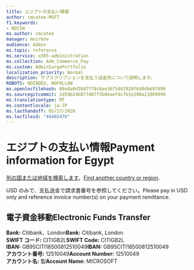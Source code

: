 ```yaml
---
title: エジプトの支払い情報
author: cmcatee-MSFT
f1.keywords:
- NOCSH
ms.author: cmcatee
manager: mnirkhe
audience: Admin
ms.topic: reference
ms.service: o365-administration
ms.collection: Adm_Commerce_Pay
ms.custom: AdminSurgePortfolio
localization_priority: Normal
description: サブスクリプションを支払う送金先について説明します。
ROBOTS: NOINDEX, NOFOLLOW
ms.openlocfilehash: 68e8a0d3847f78c8ae3675dd2920f648db697d98
ms.sourcegitcommit: 2d59b24b877487f3b84aefdc7b1e200a21009999
ms.translationtype: MT
ms.contentlocale: ja-JP
ms.lasthandoff: 05/27/2020
ms.locfileid: "44402476"
---
```

# <a name="payment-information-for-egypt"></a><span data-ttu-id="2474d-103">エジプトの支払い情報</span><span class="sxs-lookup"><span data-stu-id="2474d-103">Payment information for Egypt</span></span>

<span data-ttu-id="2474d-104">[別の国または地域を検索します](../billing-and-payments/pay-for-your-subscription.md)。</span><span class="sxs-lookup"><span data-stu-id="2474d-104">[Find another country or region](../billing-and-payments/pay-for-your-subscription.md).</span></span>

<span data-ttu-id="2474d-105">USD のみで、支払送金で請求書番号を参照してください。</span><span class="sxs-lookup"><span data-stu-id="2474d-105">Please pay in USD only and reference invoice number(s) on your payment remittance.</span></span>

## <a name="electronic-funds-transfer"></a><span data-ttu-id="2474d-106">電子資金移動</span><span class="sxs-lookup"><span data-stu-id="2474d-106">Electronic Funds Transfer</span></span>

<span data-ttu-id="2474d-107">**Bank:** Citibank、London</span><span class="sxs-lookup"><span data-stu-id="2474d-107">**Bank:** Citibank, London</span></span>  
<span data-ttu-id="2474d-108">**SWIFT コード:** CITIGB2L</span><span class="sxs-lookup"><span data-stu-id="2474d-108">**SWIFT Code:** CITIGB2L</span></span>  
<span data-ttu-id="2474d-109">**IBAN:** GB95CITI18500812510049</span><span class="sxs-lookup"><span data-stu-id="2474d-109">**IBAN:** GB95CITI18500812510049</span></span>  
<span data-ttu-id="2474d-110">**アカウント番号:** 12510049</span><span class="sxs-lookup"><span data-stu-id="2474d-110">**Account Number:** 12510049</span></span>  
<span data-ttu-id="2474d-111">**アカウント名:** 製</span><span class="sxs-lookup"><span data-stu-id="2474d-111">**Account Name:** MICROSOFT</span></span>  